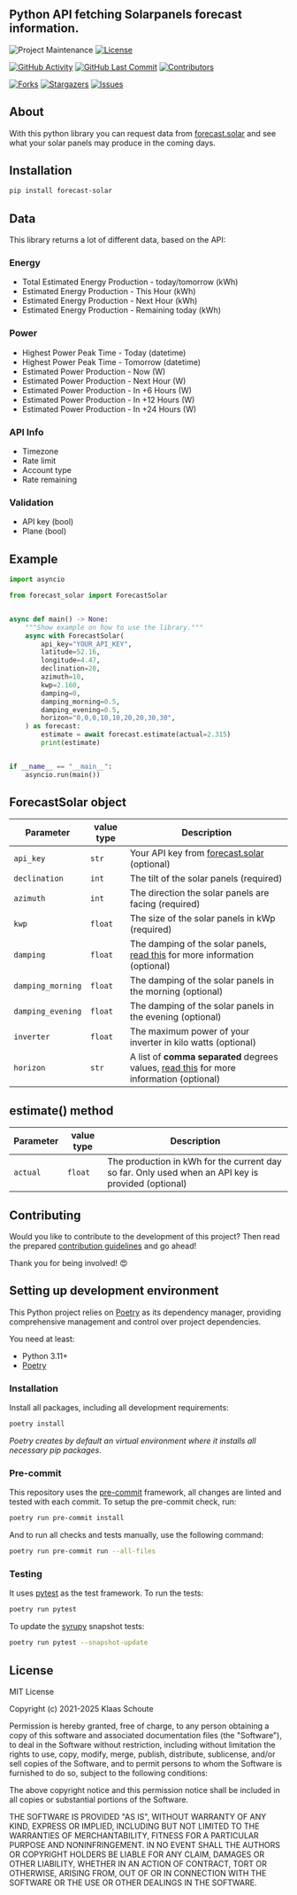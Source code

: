 <!--
*** To avoid retyping too much info. Do a search and replace for the following:
*** github_username, repo_name
-->

## Python API fetching Solarpanels forecast information.
<!-- PROJECT SHIELDS -->
![Project Maintenance][maintenance-shield]
[![License][license-shield]](LICENSE)

[![GitHub Activity][commits-shield]][commits]
[![GitHub Last Commit][last-commit-shield]][commits]
[![Contributors][contributors-shield]][contributors-url]

[![Forks][forks-shield]][forks-url]
[![Stargazers][stars-shield]][stars-url]
[![Issues][issues-shield]][issues-url]

## About

With this python library you can request data from [forecast.solar](https://forecast.solar) and see what your solar panels may produce in the coming days.

## Installation

```bash
pip install forecast-solar
```

## Data

This library returns a lot of different data, based on the API:

### Energy

- Total Estimated Energy Production - today/tomorrow (kWh)
- Estimated Energy Production - This Hour (kWh)
- Estimated Energy Production - Next Hour (kWh)
- Estimated Energy Production - Remaining today (kWh)

### Power

- Highest Power Peak Time - Today (datetime)
- Highest Power Peak Time - Tomorrow (datetime)
- Estimated Power Production - Now (W)
- Estimated Power Production - Next Hour (W)
- Estimated Power Production - In +6 Hours (W)
- Estimated Power Production - In +12 Hours (W)
- Estimated Power Production - In +24 Hours (W)

### API Info

- Timezone
- Rate limit
- Account type
- Rate remaining

### Validation

- API key (bool)
- Plane (bool)

## Example

```python
import asyncio

from forecast_solar import ForecastSolar


async def main() -> None:
    """Show example on how to use the library."""
    async with ForecastSolar(
        api_key="YOUR_API_KEY",
        latitude=52.16,
        longitude=4.47,
        declination=20,
        azimuth=10,
        kwp=2.160,
        damping=0,
        damping_morning=0.5,
        damping_evening=0.5,
        horizon="0,0,0,10,10,20,20,30,30",
    ) as forecast:
        estimate = await forecast.estimate(actual=2.315)
        print(estimate)


if __name__ == "__main__":
    asyncio.run(main())
```

## ForecastSolar object

| Parameter | value type | Description |
| --------- | ---------- | ----------- |
| `api_key` | `str` | Your API key from [forecast.solar](https://forecast.solar) (optional) |
| `declination` | `int` | The tilt of the solar panels (required) |
| `azimuth` | `int` | The direction the solar panels are facing (required) |
| `kwp` | `float` | The size of the solar panels in kWp (required) |
| `damping` | `float` | The damping of the solar panels, [read this][forecast-damping] for more information (optional) |
| `damping_morning` | `float` | The damping of the solar panels in the morning (optional) |
| `damping_evening` | `float` | The damping of the solar panels in the evening (optional) |
| `inverter` | `float` | The maximum power of your inverter in kilo watts (optional) |
| `horizon` | `str` | A list of **comma separated** degrees values, [read this][forecast-horizon] for more information (optional) |

## estimate() method

| Parameter | value type | Description                                                                                        |
| --------- | ---------- | -------------------------------------------------------------------------------------------------- |
| `actual`  | `float`    | The production in kWh for the current day so far. Only used when an API key is provided (optional) |

## Contributing

Would you like to contribute to the development of this project? Then read the prepared [contribution guidelines](CONTRIBUTING.md) and go ahead!

Thank you for being involved! :heart_eyes:

## Setting up development environment

This Python project relies on [Poetry][poetry] as its dependency manager,
providing comprehensive management and control over project dependencies.

You need at least:

- Python 3.11+
- [Poetry][poetry-install]

### Installation

Install all packages, including all development requirements:

```bash
poetry install
```

_Poetry creates by default an virtual environment where it installs all
necessary pip packages_.

### Pre-commit

This repository uses the [pre-commit][pre-commit] framework, all changes
are linted and tested with each commit. To setup the pre-commit check, run:

```bash
poetry run pre-commit install
```

And to run all checks and tests manually, use the following command:

```bash
poetry run pre-commit run --all-files
```

### Testing

It uses [pytest](https://docs.pytest.org/en/stable/) as the test framework. To run the tests:

```bash
poetry run pytest
```

To update the [syrupy](https://github.com/tophat/syrupy) snapshot tests:

```bash
poetry run pytest --snapshot-update
```

## License

MIT License

Copyright (c) 2021-2025 Klaas Schoute

Permission is hereby granted, free of charge, to any person obtaining a copy
of this software and associated documentation files (the "Software"), to deal
in the Software without restriction, including without limitation the rights
to use, copy, modify, merge, publish, distribute, sublicense, and/or sell
copies of the Software, and to permit persons to whom the Software is
furnished to do so, subject to the following conditions:

The above copyright notice and this permission notice shall be included in all
copies or substantial portions of the Software.

THE SOFTWARE IS PROVIDED "AS IS", WITHOUT WARRANTY OF ANY KIND, EXPRESS OR
IMPLIED, INCLUDING BUT NOT LIMITED TO THE WARRANTIES OF MERCHANTABILITY,
FITNESS FOR A PARTICULAR PURPOSE AND NONINFRINGEMENT. IN NO EVENT SHALL THE
AUTHORS OR COPYRIGHT HOLDERS BE LIABLE FOR ANY CLAIM, DAMAGES OR OTHER
LIABILITY, WHETHER IN AN ACTION OF CONTRACT, TORT OR OTHERWISE, ARISING FROM,
OUT OF OR IN CONNECTION WITH THE SOFTWARE OR THE USE OR OTHER DEALINGS IN THE
SOFTWARE.

<!-- LINKS -->
[forecast-horizon]: https://doc.forecast.solar/doku.php?id=api#horizon
[forecast-damping]: https://doc.forecast.solar/doku.php?id=damping

<!-- MARKDOWN LINKS & IMAGES -->
[maintenance-shield]: https://img.shields.io/maintenance/yes/2025.svg?style=for-the-badge
[contributors-shield]: https://img.shields.io/github/contributors/home-assistant-libs/forecast_solar.svg?style=for-the-badge
[contributors-url]: https://github.com/home-assistant-libs/forecast_solar/graphs/contributors
[forks-shield]: https://img.shields.io/github/forks/home-assistant-libs/forecast_solar.svg?style=for-the-badge
[forks-url]: https://github.com/home-assistant-libs/forecast_solar/network/members
[stars-shield]: https://img.shields.io/github/stars/home-assistant-libs/forecast_solar.svg?style=for-the-badge
[stars-url]: https://github.com/home-assistant-libs/forecast_solar/stargazers
[issues-shield]: https://img.shields.io/github/issues/home-assistant-libs/forecast_solar.svg?style=for-the-badge
[issues-url]: https://github.com/home-assistant-libs/forecast_solar/issues
[license-shield]: https://img.shields.io/github/license/home-assistant-libs/forecast_solar.svg?style=for-the-badge
[commits-shield]: https://img.shields.io/github/commit-activity/y/home-assistant-libs/forecast_solar.svg?style=for-the-badge
[commits]: https://github.com/home-assistant-libs/forecast_solar/commits/master
[last-commit-shield]: https://img.shields.io/github/last-commit/home-assistant-libs/forecast_solar.svg?style=for-the-badge

[poetry-install]: https://python-poetry.org/docs/#installation
[poetry]: https://python-poetry.org
[pre-commit]: https://pre-commit.com
